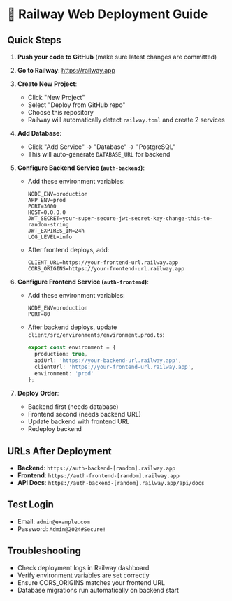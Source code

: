# 🚀 Railway Web Deployment Guide

## Quick Steps

1. **Push your code to GitHub** (make sure latest changes are committed)

2. **Go to Railway**: https://railway.app

3. **Create New Project**:
   - Click "New Project"
   - Select "Deploy from GitHub repo"
   - Choose this repository
   - Railway will automatically detect `railway.toml` and create 2 services

4. **Add Database**:
   - Click "Add Service" → "Database" → "PostgreSQL"
   - This will auto-generate `DATABASE_URL` for backend

5. **Configure Backend Service (`auth-backend`)**:
   - Add these environment variables:
     ```
     NODE_ENV=production
     APP_ENV=prod
     PORT=3000
     HOST=0.0.0.0
     JWT_SECRET=your-super-secure-jwt-secret-key-change-this-to-random-string
     JWT_EXPIRES_IN=24h
     LOG_LEVEL=info
     ```
   - After frontend deploys, add:
     ```
     CLIENT_URL=https://your-frontend-url.railway.app
     CORS_ORIGINS=https://your-frontend-url.railway.app
     ```

6. **Configure Frontend Service (`auth-frontend`)**:
   - Add these environment variables:
     ```
     NODE_ENV=production
     PORT=80
     ```
   - After backend deploys, update `client/src/environments/environment.prod.ts`:
     ```typescript
     export const environment = {
       production: true,
       apiUrl: 'https://your-backend-url.railway.app',
       clientUrl: 'https://your-frontend-url.railway.app',
       environment: 'prod'
     };
     ```

7. **Deploy Order**:
   - Backend first (needs database)
   - Frontend second (needs backend URL)
   - Update backend with frontend URL
   - Redeploy backend

## URLs After Deployment

- **Backend**: `https://auth-backend-[random].railway.app`
- **Frontend**: `https://auth-frontend-[random].railway.app`
- **API Docs**: `https://auth-backend-[random].railway.app/api/docs`

## Test Login

- Email: `admin@example.com`
- Password: `Admin@2024#Secure!`

## Troubleshooting

- Check deployment logs in Railway dashboard
- Verify environment variables are set correctly
- Ensure CORS_ORIGINS matches your frontend URL
- Database migrations run automatically on backend start
